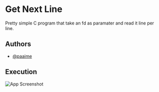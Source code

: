 # Get Next Line
Pretty simple C program that take an fd as paramater and read it line per line. 
## Authors

- [@paaime](https://www.github.com/paaime)


## Execution

![App Screenshot](https://s4.gifyu.com/images/Screen-Recording-2022-10-20-at-21.59.45.gif)


